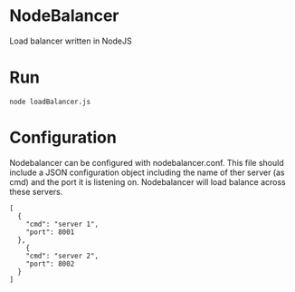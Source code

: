 # NodeBalancer
Load balancer written in NodeJS

# Run
```script
node loadBalancer.js
```
# Configuration
Nodebalancer can be configured with nodebalancer.conf.
This file should include a JSON configuration object including the name of ther server (as cmd) and the port it is listening on.
Nodebalancer will load balance across these servers.

```script
[
  {
    "cmd": "server 1",
    "port": 8001
  },
	{
    "cmd": "server 2",
    "port": 8002
  }
]
```
